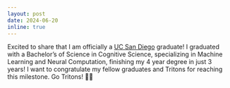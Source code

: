 ```yaml
---
layout: post
date: 2024-06-20
inline: true
---
```


Excited to share that I am officially a [UC San Diego](https://ucsd.edu/) graduate! I graduated with a Bachelor’s of Science in Cognitive Science, specializing in Machine Learning and Neural Computation, finishing my 4 year degree in just 3 years! I want to congratulate my fellow graduates and Tritons for reaching this milestone. Go Tritons! 💙💛
